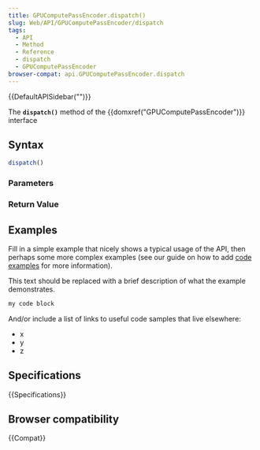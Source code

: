 ```yaml
---
title: GPUComputePassEncoder.dispatch()
slug: Web/API/GPUComputePassEncoder/dispatch
tags:
  - API
  - Method
  - Reference
  - dispatch
  - GPUComputePassEncoder
browser-compat: api.GPUComputePassEncoder.dispatch
---
```

{{DefaultAPISidebar("")}}

The **`dispatch()`** method of the {{domxref("GPUComputePassEncoder")}} interface 

## Syntax

```js
dispatch()
```

### Parameters



### Return Value



## Examples

Fill in a simple example that nicely shows a typical usage of the API, then perhaps some more complex examples (see our guide on how to add [code examples](/en-US/docs/MDN/Contribute/Structures/Code_examples) for more information).

This text should be replaced with a brief description of what the example demonstrates.

```js
my code block
```

And/or include a list of links to useful code samples that live elsewhere:

*   x
*   y
*   z

## Specifications

{{Specifications}}

## Browser compatibility

{{Compat}}

